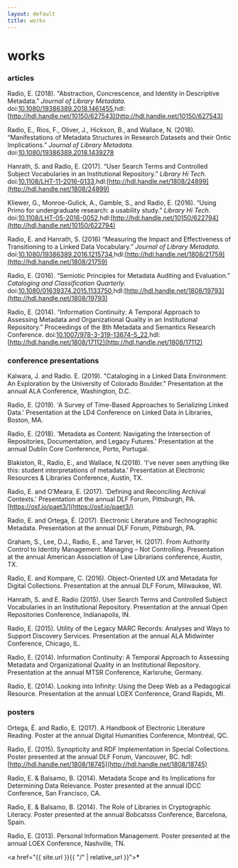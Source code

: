 ```yaml
---
layout: default
title: works
---
```


# works

### articles

Radio, E. (2018). "Abstraction, Concrescence, and Identity in Descriptive Metadata." _Journal of Library Metadata._ doi:[10.1080/19386389.2018.1461455](https://www.tandfonline.com/doi/full/10.1080/19386389.2018.1461455),hdl:[http://hdl.handle.net/10150/627543](http://hdl.handle.net/10150/627543)

Radio, E., Rios, F., Oliver, J., Hickson, B., and Wallace, N. (2018).  “Manifestations of Metadata Structures in Research Datasets and their Ontic Implications.” _Journal of Library Metadata._ doi:[10.1080/19386389.2018.1439278](https://www.tandfonline.com/doi/full/10.1080/19386389.2018.1439278)

Hanrath, S. and Radio, E. (2017). “User Search Terms and Controlled Subject Vocabularies in an Institutional Repository.” _Library Hi Tech._ doi:[10.1108/LHT-11-2016-0133](https://www.emeraldinsight.com/doi/full/10.1108/LHT-11-2016-0133),hdl:[http://hdl.handle.net/1808/24899](http://hdl.handle.net/1808/24899)

Kliewer, G., Monroe-Gulick, A., Gamble, S., and Radio, E. (2016). “Using Primo for undergraduate research: a usability study.” _Library Hi Tech._ doi:[10.1108/LHT-05-2016-0052](https://www.emeraldinsight.com/doi/10.1108/LHT-05-2016-0052),hdl:[http://hdl.handle.net/10150/622794](http://hdl.handle.net/10150/622794)

Radio, E. and Hanrath, S. (2016) “Measuring the Impact and Effectiveness of Transitioning to a Linked Data Vocabulary.” _Journal of Library Metadata._ doi:[10.1080/19386389.2016.1215734](www.tandfonline.com/doi/full/10.1080/19386389.2016.1215734),hdl:[http://hdl.handle.net/1808/21759](http://hdl.handle.net/1808/21759)

Radio, E. (2016). “Semiotic Principles for Metadata Auditing and Evaluation.” _Cataloging and Classification Quarterly._ doi:[10.1080/01639374.2015.1133750](https://www.tandfonline.com/doi/abs/10.1080/01639374.2015.1133750),hdl:[http://hdl.handle.net/1808/19793](http://hdl.handle.net/1808/19793)

Radio, E. (2014). “Information Continuity: A Temporal Approach to Assessing Metadata and Organizational Quality in an Institutional Repository.” Proceedings of the 8th Metadata and Semantics Research Conference. doi:[10.1007/978-3-319-13674-5_22](https://link.springer.com/chapter/10.1007/978-3-319-13674-5_22),hdl:[http://hdl.handle.net/1808/17112](http://hdl.handle.net/1808/17112)


### conference presentations
Kalwara, J. and Radio. E. (2019). "Cataloging in a Linked Data Environment: An Exploration by the University of Colorado Boulder." Presentation at the annual ALA Conference, Washington, D.C.

Radio, E. (2019). 'A Survey of Time-Based Approaches to Serializing Linked Data.' Presentation at the LD4 Conference on Linked Data in Libraries, Boston, MA.

Radio, E. (2018). 'Metadata as Content: Navigating the Intersection of Repositories, Documentation, and Legacy Futures.' Presentation at the annual Dublin Core Conference, Porto, Portugal.

Blakiston, R.,  Radio, E., and Wallace, N.(2018). 'I’ve never seen anything like this: student interpretations of metadata.' Presentation at Electronic Resources & Libraries Conference, Austin, TX.

Radio, E. and O’Meara, E. (2017). 'Defining and Reconciling Archival Contexts.' Presentation at the annual DLF Forum, Pittsburgh, PA. [https://osf.io/paet3/](https://osf.io/paet3/)

Radio, E. and Ortega, É. (2017). Electronic Literature and Technographic Metadata. Presentation at the annual DLF Forum, Pittsburgh, PA.

Graham, S., Lee, D.J., Radio, E., and Tarver, H. (2017). From Authority Control to Identity Management: Managing – Not Controlling. Presentation at the annual American Association of Law Librarians conference, Austin, TX.

Radio, E. and Kompare, C. (2016). Object-Oriented UX and Metadata for Digital Collections. Presentation at the annual DLF Forum, Milwaukee, WI.

Hanrath, S. and E. Radio (2015). User Search Terms and Controlled Subject Vocabularies in an Institutional Repository. Presentation at the annual Open Repositories Conference, Indianapolis, IN.

Radio, E. (2015). Utility of the Legacy MARC Records: Analyses and Ways to Support Discovery Services. Presentation at the annual ALA Midwinter Conference, Chicago, IL.

Radio, E. (2014). Information Continuity: A Temporal Approach to Assessing Metadata and Organizational Quality in an Institutional Repository. Presentation at the annual MTSR Conference, Karlsruhe, Germany.

Radio, E. (2014). Looking into Infinity: Using the Deep Web as a Pedagogical Resource. Presentation at the annual LOEX Conference, Grand Rapids, MI.



### posters

Ortega, É. and Radio, E. (2017). A Handbook of Electronic Literature Reading. Poster at the annual Digital Humanities Conference, Montréal, QC.

Radio, E. (2015). Synopticity and RDF Implementation in Special Collections. Poster presented at the annual DLF Forum, Vancouver, BC. hdl:[http://hdl.handle.net/1808/18745](http://hdl.handle.net/1808/18745)

Radio, E. & Balsamo, B. (2014). Metadata Scope and its Implications for Determining Data Relevance. Poster presented at the annual IDCC Conference, San Francisco, CA.

Radio, E. & Balsamo, B. (2014). The Role of Libraries in Cryptographic Literacy. Poster presented at the annual Bobcatsss Conference, Barcelona, Spain.

Radio, E. (2013). Personal Information Management. Poster presented at the annual LOEX Conference, Nashville, TN.

<a href="{{ site.url }}{{ "/" | relative_url }}"><b>*</b></a>
